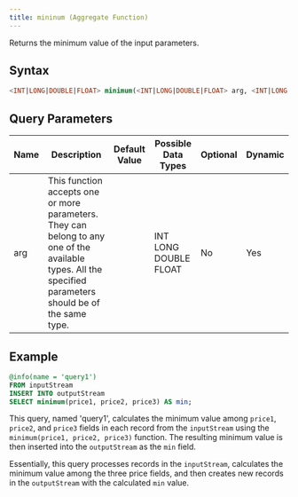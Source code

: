 ```yaml
---
title: mininum (Aggregate Function)
---
```


Returns the minimum value of the input parameters.

## Syntax

```sql
<INT|LONG|DOUBLE|FLOAT> minimum(<INT|LONG|DOUBLE|FLOAT> arg, <INT|LONG|DOUBLE|FLOAT> ...)
```

## Query Parameters

| Name | Description     | Default Value | Possible Data Types   | Optional | Dynamic |
|------|-------------------------------|---------------|-----------------------|----------|---------|
| arg  | This function accepts one or more parameters. They can belong to any one of the available types. All the specified parameters should be of the same type. |               | INT LONG DOUBLE FLOAT | No       | Yes     |

## Example

```sql
@info(name = 'query1')
FROM inputStream
INSERT INTO outputStream
SELECT minimum(price1, price2, price3) AS min;
```

This query, named 'query1', calculates the minimum value among `price1`, `price2`, and `price3` fields in each record from the `inputStream` using the `minimum(price1, price2, price3)` function. The resulting minimum value is then inserted into the `outputStream` as the `min` field.

Essentially, this query processes records in the `inputStream`, calculates the minimum value among the three price fields, and then creates new records in the `outputStream` with the calculated `min` value.
